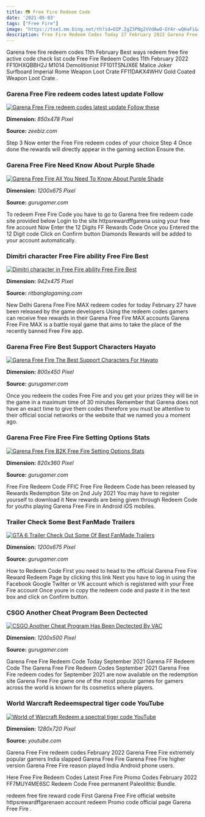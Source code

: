 ```yaml
---
title: 📷 Free Fire Redeem Code
date: '2021-05-03'
tags: ["Free Fire"]
image: "https://tse1.mm.bing.net/th?id=OIP.ZgZ3PNg2VVdAwO-GY4r-wQHaFi&amp;pid=15.1"
description: Free Fire Redeem Codes Today 27 February 2022 Garena Free Fire is an adventure driven battle royale game and has gained a lot of popularity during the ban of
---
```




Garena free fire redeem codes 11th February Best ways redeem free fire active code check list code Free Fire Redeem Codes 11th February 2022 FF10HXQBBH2J M1014 Demolitionist FF101TSNJX6E Malice Joker Surfboard Imperial Rome Weapon Loot Crate FF11DAKX4WHV Gold Coated Weapon Loot Crate .



### Garena Free Fire redeem codes latest update Follow 

[![Garena Free Fire redeem codes latest update Follow these ](https://cdn.zeebiz.com/sites/default/files/2021/05/06/149098-untitled-design-43.jpg)](https://cdn.zeebiz.com/sites/default/files/2021/05/06/149098-untitled-design-43.jpg)


**Dimension:** _850x478 Pixel_ 

**Source:** _zeebiz.com_ 


Step 3 Now enter the Free Fire redeem codes of your choice Step 4 Once done the rewards will directly appear in the gaming section Ensure the.


### Garena Free Fire Need Know About Purple Shade 

[![Garena Free Fire All You Need To Know About Purple Shade ](https://img.gurugamer.com/resize/1200x-/2020/11/14/maxresdefault-ff2f.jpg)](https://img.gurugamer.com/resize/1200x-/2020/11/14/maxresdefault-ff2f.jpg)


**Dimension:** _1200x675 Pixel_ 

**Source:** _gurugamer.com_ 


To redeem Free Fire Code you have to go to Garena free fire redeem code site provided below Login to the site httpsrewardffgarena using your free fire account Now Enter the 12 Digits FF Rewards Code Once you Entered the 12 Digit code Click on Confirm button Diamonds Rewards will be added to your account automatically.


### Dimitri character Free Fire ability Free Fire Best 

[![Dimitri character in Free Fire ability  Free Fire Best ](https://1.bp.blogspot.com/-8QG19cnM73k/YQ5aOyxIfuI/AAAAAAAAFR8/1t6rqa0pM-4q6B9HICYL0hCb8rU73wRAACLcBGAsYHQ/w1600/Dimitri%2Bcharacter%2Bin%2BFree%2BFire%2Bability.jpg)](https://1.bp.blogspot.com/-8QG19cnM73k/YQ5aOyxIfuI/AAAAAAAAFR8/1t6rqa0pM-4q6B9HICYL0hCb8rU73wRAACLcBGAsYHQ/w1600/Dimitri%2Bcharacter%2Bin%2BFree%2BFire%2Bability.jpg)


**Dimension:** _942x475 Pixel_ 

**Source:** _ritbanglagaming.com_ 


New Delhi Garena Free Fire MAX redeem codes for today February 27 have been released by the game developers Using the redeem codes gamers can receive free rewards in their Garena Free Fire MAX accounts Garena Free Fire MAX is a battle royal game that aims to take the place of the recently banned Free Fire app.


### Garena Free Fire Best Support Characters Hayato 

[![Garena Free Fire The Best Support Characters For Hayato ](https://img.gurugamer.com/resize/1200x-/2020/10/26/01433-16036018947641-800-a936.jpg)](https://img.gurugamer.com/resize/1200x-/2020/10/26/01433-16036018947641-800-a936.jpg)


**Dimension:** _800x450 Pixel_ 

**Source:** _gurugamer.com_ 


Once you redeem the codes Free Fire and you get your prizes they will be in the game in a maximum time of 30 minutes Remember that Garena does not have an exact time to give them codes therefore you must be attentive to their official social networks or the website that we named you a moment ago.


### Garena Free Fire Free Fire Setting Options Stats 

[![Garena Free Fire B2K Free Fire Setting Options Stats ](https://img.gurugamer.com/resize/1200x-/2020/10/20/b2k-cover-4e9a.jpg)](https://img.gurugamer.com/resize/1200x-/2020/10/20/b2k-cover-4e9a.jpg)


**Dimension:** _820x360 Pixel_ 

**Source:** _gurugamer.com_ 


Free Fire Redeem Code FFIC Free Fire Redeem Code has been released by Rewards Redemption Site on 2nd July 2021 You may have to register yourself to download it New rewards are being given through Redeem Code for youths playing Garena Free Fire in Android iOS mobiles.


### Trailer Check Some Best FanMade Trailers 

[![GTA 6 Trailer Check Out Some Of Best FanMade Trailers ](https://img.gurugamer.com/resize/1200x-/2020/07/09/gta-6-trailer-1-b346.jpg)](https://img.gurugamer.com/resize/1200x-/2020/07/09/gta-6-trailer-1-b346.jpg)


**Dimension:** _1200x675 Pixel_ 

**Source:** _gurugamer.com_ 


How to Redeem Code First you need to head to the official Garena Free Fire Reward Redeem Page by clicking this link Next you have to log in using the Facebook Google Twitter or VK account which is registered with your Free Fire account Once youre in copy the redeem code and paste it in the text box and click on Confirm button.


### CSGO Another Cheat Program Been Dectected 

[![CSGO Another Cheat Program Has Been Dectected By VAC ](https://img.gurugamer.com/resize/1200x-/2019/07/03/csgo-cheat-banned-01-9659.jpg)](https://img.gurugamer.com/resize/1200x-/2019/07/03/csgo-cheat-banned-01-9659.jpg)


**Dimension:** _1200x500 Pixel_ 

**Source:** _gurugamer.com_ 


Garena Free Fire Redeem Code Today September 2021 Garena FF Redeem Code The Garena Free Fire Redeem Codes September 2021 Garena Free Fire redeem codes for September 2021 are now available on the redemption site Garena Free Fire game one of the most popular games for gamers across the world is known for its cosmetics where players.


### World Warcraft Redeemspectral tiger code YouTube

[![World of Warcraft  Redeem a spectral tiger code  YouTube](http://i.ytimg.com/vi/8rlznpZ1RA8/maxresdefault.jpg)](http://i.ytimg.com/vi/8rlznpZ1RA8/maxresdefault.jpg)


**Dimension:** _1280x720 Pixel_ 

**Source:** _youtube.com_ 



Garena Free Fire redeem codes February 2022 Garena Free Fire extremely popular gamers India slapped Garena Free Fire Garena Free Fire higher version Garena Free Fire reason played India Android phone users.


Here Free Fire Redeem Codes Latest Free Fire Promo Codes February 2022 FF7MUY4ME6SC Redeem Code Free permanent Paleolithic Bundle.


 redeem free fire reward code First Garena Free Fire official website httpsrewardffgarenaen account redeem Promo code official page Garena Free Fire .




